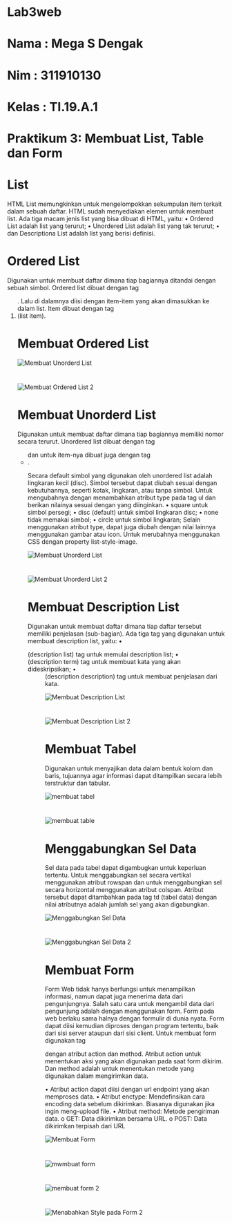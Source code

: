 # Lab3web


# Nama  : Mega S Dengak
# Nim   : 311910130
# Kelas : TI.19.A.1
#

# Praktikum 3: Membuat List, Table dan Form


# List
HTML List memungkinkan untuk mengelompokkan sekumpulan item terkait dalam sebuah daftar. 
HTML sudah menyediakan elemen untuk membuat list. Ada tiga macam jenis list yang bisa dibuat 
di HTML, yaitu:
• Ordered List adalah list yang terurut;
• Unordered List adalah list yang tak terurut;
• dan Descriptiona List adalah list yang berisi definisi.


# Ordered List
Digunakan untuk membuat daftar dimana tiap bagiannya ditandai dengan sebuah simbol. Ordered 
list dibuat dengan tag <ol>. Lalu di dalamnya diisi dengan item-item yang akan dimasukkan ke 
dalam list. Item dibuat dengan tag <li> (list item).

# Membuat Ordered List
![Membuat Unorderd List](https://user-images.githubusercontent.com/56498195/114265143-6f791c00-9a19-11eb-95cf-1efd7007dbc9.PNG)

#
![Membuat Ordered List 2](https://user-images.githubusercontent.com/56498195/114265150-7869ed80-9a19-11eb-8717-b8986d8e8481.PNG)

# Membuat Unorderd List
Digunakan untuk membuat daftar dimana tiap bagiannya memiliki nomor secara terurut.
Unordered list dibuat dengan tag <ul> dan untuk item-nya dibuat juga dengan tag <li>.

Secara default simbol yang digunakan oleh unordered list adalah lingkaran kecil (disc). Simbol tersebut dapat diubah sesuai dengan kebutuhannya, seperti kotak, lingkaran, atau tanpa simbol. Untuk mengubahnya dengan menambahkan atribut type pada tag ul dan berikan nilainya sesuai dengan yang diinginkan.
• square untuk simbol persegi;
• disc (default) untuk simbol lingkaran disc;
• none tidak memakai simbol;
• circle untuk simbol lingkaran;
Selain menggunakan atribut type, dapat juga diubah dengan nilai lainnya menggunakan gambar atau icon. Untuk merubahnya menggunakan CSS dengan property list-style-image. 

![Membuat Unorderd List](https://user-images.githubusercontent.com/56498195/114265143-6f791c00-9a19-11eb-95cf-1efd7007dbc9.PNG)

#
![Membuat Unorderd List 2](https://user-images.githubusercontent.com/56498195/114265231-dd254800-9a19-11eb-850d-ee270a0f35de.PNG)


# Membuat Description List
Digunakan untuk membuat daftar dimana tiap daftar tersebut memiliki penjelasan (sub-bagian).
Ada tiga tag yang digunakan untuk membuat description list, yaitu:
• <dl> (description list) tag untuk memulai description list;
• <dt> (description term) tag untuk membuat kata yang akan dideskripsikan;
• <dd> (description description) tag untuk membuat penjelasan dari kata.
  
![Membuat Description List](https://user-images.githubusercontent.com/56498195/114265250-faf2ad00-9a19-11eb-829f-a081406be28a.PNG)

#
![Membuat Description List 2](https://user-images.githubusercontent.com/56498195/114265258-0514ab80-9a1a-11eb-9ae0-825ee7906e2e.PNG)


# Membuat Tabel
Digunakan untuk menyajikan data dalam bentuk kolom dan baris, tujuannya agar informasi dapat 
ditampilkan secara lebih terstruktur dan tabular.

![membuat tabel](https://user-images.githubusercontent.com/56498195/114265298-3e4d1b80-9a1a-11eb-90b3-417da9fb979f.PNG)

#
![membuat table](https://user-images.githubusercontent.com/56498195/114265327-68064280-9a1a-11eb-9760-1e8d7b17ef3b.PNG)


# Menggabungkan Sel Data
Sel data pada tabel dapat digambugkan untuk keperluan tertentu. Untuk menggabungkan sel secara vertikal menggunakan atribut rowspan dan untuk menggabungkan sel secara horizontal menggunakan atribut colspan. Atribut tersebut dapat ditambahkan pada tag td (tabel data) dengan nilai atributnya adalah jumlah sel yang akan digabungkan. 

![Menggabungkan Sel Data](https://user-images.githubusercontent.com/56498195/114265360-8ec47900-9a1a-11eb-8ce6-1f9498e92042.PNG)

#
![Menggabungkan Sel Data 2](https://user-images.githubusercontent.com/56498195/114265355-89ffc500-9a1a-11eb-8004-7bdcaab7182a.PNG)


# Membuat Form
Form
Web tidak hanya berfungsi untuk menampilkan informasi, namun dapat juga menerima data dari 
pengunjungnya. Salah satu cara untuk mengambil data dari pengunjung adalah dengan 
menggunakan form. Form pada web berlaku sama halnya dengan formulir di dunia nyata. Form 
dapat diisi kemudian diproses dengan program tertentu, baik dari sisi server ataupun dari sisi 
client. 
Untuk membuat form digunakan tag <form> dengan atribut action dan method. Atribut action
untuk menentukan aksi yang akan digunakan pada saat form dikirim. Dan method adalah untuk 
menentukan metode yang digunakan dalam mengirimkan data.
  
• Atribut action dapat diisi dengan url endpoint yang akan memproses data.
• Atribut enctype: Mendefinsikan cara encoding data sebelum dikirimkan. Biasanya digunakan jika ingin meng-upload file.
• Atribut method: Metode pengiriman data.
o GET: Data dikirimkan bersama URL.
o POST: Data dikirimkan terpisah dari URL


![Membuat Form](https://user-images.githubusercontent.com/56498195/114265392-c29f9e80-9a1a-11eb-946a-0cf0f50618e7.PNG)

#
![mwmbuat form](https://user-images.githubusercontent.com/56498195/114265394-c4696200-9a1a-11eb-8cfa-b5e860888034.PNG)

#
![membuat form 2](https://user-images.githubusercontent.com/56498195/114265423-e367f400-9a1a-11eb-8964-b1cdfbb9e250.PNG)

#
![Menabahkan Style pada Form 2](https://user-images.githubusercontent.com/56498195/114265431-efec4c80-9a1a-11eb-8273-9eeaade399ac.PNG)










